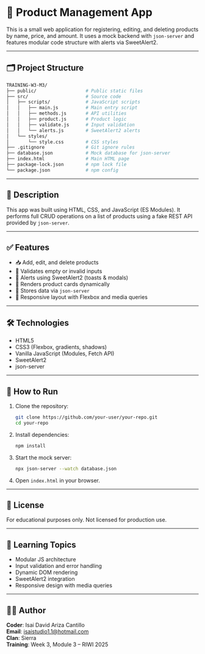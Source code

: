 # 🧮 Product Management App

This is a small web application for registering, editing, and deleting products by name, price, and amount. It uses a mock backend with `json-server` and features modular code structure with alerts via SweetAlert2.

---

## 🗂️ Project Structure

```bash
TRAINING-W3-M3/
├── public/                  # Public static files
├── src/                     # Source code
│   ├── scripts/             # JavaScript scripts
│   │   ├── main.js          # Main entry script
│   │   ├── methods.js       # API utilities
│   │   ├── product.js       # Product logic
│   │   ├── validate.js      # Input validation
│   │   └── alerts.js        # SweetAlert2 alerts
│   └── styles/
│       └── style.css        # CSS styles
├── .gitignore               # Git ignore rules
├── database.json            # Mock database for json-server
├── index.html               # Main HTML page
├── package-lock.json        # npm lock file
└── package.json             # npm config
```

---

## 🧾 Description

This app was built using HTML, CSS, and JavaScript (ES Modules). It performs full CRUD operations on a list of products using a fake REST API provided by `json-server`.

---

## ✅ Features

- 📥 Add, edit, and delete products
- 🧪 Validates empty or invalid inputs
- 🔔 Alerts using SweetAlert2 (toasts & modals)
- 🔁 Renders product cards dynamically
- 💾 Stores data via `json-server`
- 📱 Responsive layout with Flexbox and media queries

---

## 🛠️ Technologies

- HTML5  
- CSS3 (Flexbox, gradients, shadows)  
- Vanilla JavaScript (Modules, Fetch API)  
- SweetAlert2  
- json-server

---

## 🚀 How to Run

1. Clone the repository:
   ```bash
   git clone https://github.com/your-user/your-repo.git
   cd your-repo
   ```

2. Install dependencies:
   ```bash
   npm install
   ```

3. Start the mock server:
   ```bash
   npx json-server --watch database.json
   ```

4. Open `index.html` in your browser.

---

## 🔐 License

For educational purposes only. Not licensed for production use.

---

## 🧠 Learning Topics

- Modular JS architecture
- Input validation and error handling
- Dynamic DOM rendering
- SweetAlert2 integration
- Responsive design with media queries

---

## 👨‍💻 Author

**Coder**: Isai David Ariza Cantillo  
**Email**: isaistudio1.1@hotmail.com  
**Clan**: Sierra  
**Training**: Week 3, Module 3 – RIWI 2025
